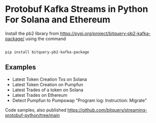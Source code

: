 # Protobuf Kafka Streams in Python For Solana and Ethereum

Install the pb2 library from https://pypi.org/project/bitquery-pb2-kafka-package/ using the command

```

pip install bitquery-pb2-kafka-package

```

## Examples

- Latest Token Creation Txs on Solana
- Latest Token Creation on Pumpfun
- Latest Trades of a token on Solana
- Latest Trades on Ethereum
- Detect Pumpfun to Pumpswap "Program log: Instruction: Migrate"


Code samples, also published https://github.com/bitquery/streaming-protobuf-python/tree/main
